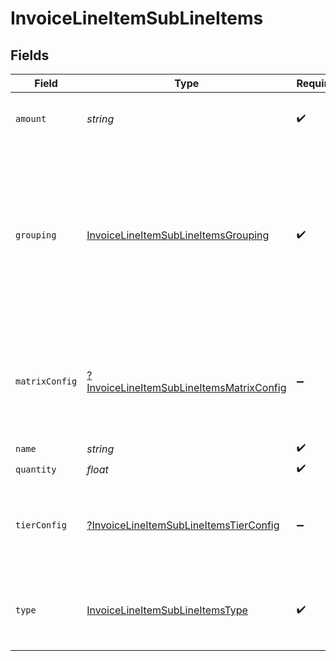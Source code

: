 # InvoiceLineItemSubLineItems


## Fields

| Field                                                                                                                                                                  | Type                                                                                                                                                                   | Required                                                                                                                                                               | Description                                                                                                                                                            | Example                                                                                                                                                                |
| ---------------------------------------------------------------------------------------------------------------------------------------------------------------------- | ---------------------------------------------------------------------------------------------------------------------------------------------------------------------- | ---------------------------------------------------------------------------------------------------------------------------------------------------------------------- | ---------------------------------------------------------------------------------------------------------------------------------------------------------------------- | ---------------------------------------------------------------------------------------------------------------------------------------------------------------------- |
| `amount`                                                                                                                                                               | *string*                                                                                                                                                               | :heavy_check_mark:                                                                                                                                                     | The total amount for this sub line item.                                                                                                                               | 9.00                                                                                                                                                                   |
| `grouping`                                                                                                                                                             | [InvoiceLineItemSubLineItemsGrouping](../../models/shared/InvoiceLineItemSubLineItemsGrouping.md)                                                                      | :heavy_check_mark:                                                                                                                                                     | For configured prices that are split by a grouping key, this will be populated with the key and a value. The `amount` will be the values for this particular grouping. |                                                                                                                                                                        |
| `matrixConfig`                                                                                                                                                         | [?InvoiceLineItemSubLineItemsMatrixConfig](../../models/shared/InvoiceLineItemSubLineItemsMatrixConfig.md)                                                             | :heavy_minus_sign:                                                                                                                                                     | Only available if `type` is `matrix`. Contains the values of the matrix that this `sub_line_item` represents.                                                          |                                                                                                                                                                        |
| `name`                                                                                                                                                                 | *string*                                                                                                                                                               | :heavy_check_mark:                                                                                                                                                     | N/A                                                                                                                                                                    | Tier One                                                                                                                                                               |
| `quantity`                                                                                                                                                             | *float*                                                                                                                                                                | :heavy_check_mark:                                                                                                                                                     | N/A                                                                                                                                                                    | 5                                                                                                                                                                      |
| `tierConfig`                                                                                                                                                           | [?InvoiceLineItemSubLineItemsTierConfig](../../models/shared/InvoiceLineItemSubLineItemsTierConfig.md)                                                                 | :heavy_minus_sign:                                                                                                                                                     | Only available if `type` is `tier`. Contains the range of units in this tier and the unit amount.                                                                      |                                                                                                                                                                        |
| `type`                                                                                                                                                                 | [InvoiceLineItemSubLineItemsType](../../models/shared/InvoiceLineItemSubLineItemsType.md)                                                                              | :heavy_check_mark:                                                                                                                                                     | An identifier for a sub line item that is specific to a pricing model.                                                                                                 |                                                                                                                                                                        |